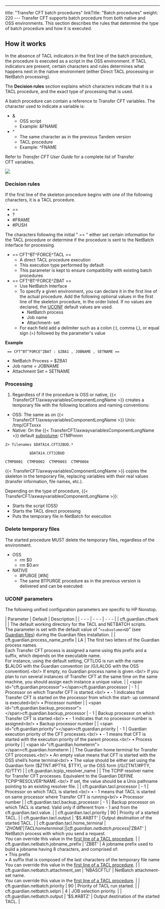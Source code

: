 ---
title: "Transfer CFT batch procedures"
linkTitle: "Batch procedures"
weight: 220
--- Transfer CFT supports batch procedure from both native and OSS environments. This section describes the rules that determine the type of batch procedure and how it is executed.

## How it works

In the absence of TACL indicators in the first line of the batch procedure, the procedure is executed as a script in the OSS environment. If TACL indicators are present, certain characters and rules determines what happens next in the native environment (either Direct TACL processing or NetBatch processing).

The **Decision rules** section explains which characters indicate that it is a TACL procedure, and the exact type of processing that is used.

A batch procedure can contain a reference to Transfer CFT variables. The character used to indicate a variable is:

- &
    - OSS script
    - Example: &FNAME
- ^
    - The same character as in the previous Tandem version
    - TACL procedure
    - Example: ^FNAME

Refer to *Transfer CFT User Guide* for a complete list of Transfer CFT variables.

![](/Images/TransferCFT/temp_batch_processing.png)

### Decision rules

If the first line of the skeleton procedure begins with one of the following characters, it is a TACL procedure.

- ==
- ?
- #FRAME
- #PUSH

The characters following the initial " == " either set certain information for the TACL procedure or determine if the procedure is sent to the NetBatch interface for processing.

- == CFT^BT^FORCE^TACL ==
    - A direct TACL procedure execution
    - This execution type performed by default
    - This parameter is kept to ensure compatibility with existing batch procedures
- <span id="CFT^BT^FORCE^ZBAT"></span>== CFT^BT^FORCE^ZBAT ==
    - Use NetBatch Interface
    - To specify a given environment, you can declare it in the first line of the actual procedure. Add the following optional values in the first line of the skeleton procedure, in the order listed. If no values are declared, the [UCONF](#UCONF) default values are used.
        - NetBatch process
        - Job name
        - Attachment- set
    - For each field add a delimiter such as a colon (:), comma (,), or equal sign (=) followed by the parameter's value

**Example**

` == CFT^BT^FORCE^ZBAT : $ZBA1 , JOBNAME , SETNAME ==`

- NetBatch Process = $ZBA1
- Job name = JOBNAME
- Attachment Set = SETNAME

### Processing

1. Regardless of if the procedure is OSS or native, {{< TransferCFT/axwayvariablesComponentLongName >}} creates a temporary file with the following locations and naming conventions:

- OSS: The same as on {{< TransferCFT/axwayvariablesComponentLongName >}} Unix: /tmp/CFTxxxx  
- Native: On the {{< TransferCFT/axwayvariablesComponentLongName >}} default [subvolume](#subvolumeUD): CTMPnnnn

`2> filenames $DATA14.CFT32BUD.*`

`           $DATA14.CFT32BUD`

`CTMP0001  CTMP0002  CTMP0003  CTMP0004`

{{< TransferCFT/axwayvariablesComponentLongName  >}} copies the skeleton in the temporary file, replacing variables with their real values (transfer information, file names, etc.).

Depending on the type of procedure, {{< TransferCFT/axwayvariablesComponentLongName  >}}:

- Starts the script (OSS)
- Starts the TACL direct processing
- Puts the temporary file in NetBatch for execution

### Delete temporary files

The started procedure MUST delete the temporary files, regardless of the environment.

- OSS
    - rm $0
    - rm $0.err
- NATIVE
    - #PURGE [#IN]
    - The same BTPURGE procedure as in the previous version is delivered and can be executed:

<span id="UCONF"></span>

### UCONF parameters

The following unified configuration parameters are specific to HP Nonstop.

| Parameter | Default | Description |
| - - - | - - - | - - - |
| <span id="cft.guardian.cftwrk"></span>cft.guardian.cftwrk |   | The default working directory for the TACL and NETBATCH scripts.<br/> The parameter is set with the default value of “<code>&lt;</code><code>subvolume</code><code>&gt;UD</code>” (see [Guardian files](#Guardian)) during the Guardian files installation. |
| <span id="cft.guardian.process_name_prefix"></span>cft.guardian.process_name_prefix | LA | The first two letters of the Guardian process names.<br/> Each Transfer CFT process is assigned a name using this prefix and a suffix, which depends on the executable name.<br/> For instance, using the default setting, CFTLOG is run with the name $LALOG with the Guardian convention (or /G/LALOG with the OSS convention).<br/> If empty, no Guardian process name is given.<br/> If you plan to run several instances of Transfer CFT at the same time on the same machine, you should assign each instance a unique value. |
| <span id="cft.guardian.processor"></span>cft.guardian.processor | - 1 | Processor on which Transfer CFT is started.<br/> • - 1 indicates that Transfer CFT is started on the processor from which the start- up command is executed<br/> • Processor number |
| <span id="cft.guardian.backup_processor"></span>cft.guardian.backup_processor | - 1 | Backup processor on which Transfer CFT is started.<br/> • - 1 indicates that no processor number is assigned<br/> • Backup processor number |
| <span id="cft.guardian.priority"></span>cft.guardian.priority | - 1 | Guardian execution priority of the CFT processes.<br/> • - 1 means that CFT is started with the execution priority of the parent process.<br/> • Process priority |
| <span id="cft.guardian.hometerm"></span>cft.guardian.hometerm |   | The Guardian home terminal for Transfer CFT processes.<br/> • An empty value means that CFT is started with the OSS shell’s home terminal<br/> • The value should be either set using the Guardian form ($ZTNT.#PTY4, $TTY), or the OSS form (/G/ZTNT/#PTY, /G/TTY) |
| cft.guardian.tcpip_resolver_name |   | The TCPIP resolver name for Transfer CFT processes. Equivalent to the Guardian DEFINE TCPIP^RESOLVER^NAME.<br/> If set, the value should be a Unix pathname pointing to an existing resolver file.  |
| cft.guardian.tacl.processor | - 1 | Processor on which TACL is started.<br/> • - 1 means that TACL is started on same processor where Transfer CFT is running<br/> • Processor number |
| cft.guardian.tacl.backup_processor | - 1 | Backup processor on which TACL is started. Valid only if different from - 1 and from the cft.guardian.tacl.value. |
| cft.guardian.tacl.priority | 90 | Priority of a started TACL. |
| cft.guardian.tacl.output | '$S.#ABTT' | Output destination of the started TACL. |
| cft.guardian.tacl.home_terminal | '$ZHOME' | TACL home terminal. |
| cft.guardian.netbatch.process | '$ZBAT' | NetBatch process with which you send a request.<br/> You can override this value in the [first line of a TACL procedure](#CFT%5EBT%5EFORCE%5EZBAT). |
| cft.guardian.netbatch.jobname_prefix | 'ZBBT' | A jobname prefix used to build a jobname having 8 characters, and comprised of:<br/> • This prefix<br/> • A suffix that is composed of the last characters of the temporary file name<br/> You can override this value in the [first line of a TACL procedure](#CFT%5EBT%5EFORCE%5EZBAT). |
| <span id="cft.guardian.netbatch.attachment_set"></span>cft.guardian.netbatch.attachment_set | 'NBASCFTLI' | NetBatch attachment- set name.<br/> You can override this value in the [first line of a TACL procedure](#CFT%5EBT%5EFORCE%5EZBAT). |
| cft.guardian.netbatch.priority | 90 | Priority of TACL run started. |
| cft.guardian.netbatch.selpri | 4 | JOB selection priority. |
| cft.guardian.netbatch.output | '$S.#ABTZ' | Output destination of the started TACL. |

